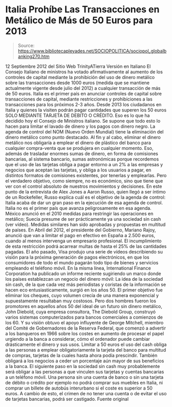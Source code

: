 # Italia Prohíbe Las Transacciones en Metálico de Más de 50 Euros para 2013

> Source: https://www.bibliotecapleyades.net/SOCIOPOLITICA/sociopol_globalbanking270.htm

12 Septiembre 2012
del Sitio Web
TrinityATierra
Versión en
Italiano
El Consejo Italiano de ministros ha votado afirmativamente al aumento de los
controles de capital mediante la prohibición del uso de dinero metálico
sobre las transacciones desde 1000 euros (medida que se mantiene actualmente
vigente desde julio del 2012) a cualquier transacción de más de 50 euros.
Italia es el primer país en anunciar controles de capital sobre
transacciones de capital, mediante restricciones y prohibiciones a las
transacciones para los próximos 2-3 años.
Desde 2013 los ciudadanos en Italia y quienes la visiten podrán pagar
cantidades que superen los 50 euros SOLO MEDIANTE TARJETA DE DEBITO O
CRÉDITO.
Eso es lo que ha decidido hoy el Consejo de Ministros italiano.
Se supone que todo esto lo hacen para limitar el
lavado de dinero y los
pagos con dinero negro.
La agenda de control del NOM (Nuevo
Orden Mundial) tiene la eliminación
del dinero metálico como punto destacado. Al fin y al cabo, eliminar el
dinero metálico nos obligaría a emplear el dinero de plástico del banco para
cualquier compra-venta que se produjera en cualquier momento.
Eso, además de
trasladar enormes sumas de dinero, en forma de comisiones bancarias, al
sistema bancario, sumas astronómicas porque recordemos que el uso de las
tarjetas obliga a pagar entorno a un 2% a las empresas y negocios que
aceptan las tarjetas, y obliga a los usuarios a pagar, en distintos formatos
de comisiones existentes, por tenerlas y emplearlas.
Pero el verdadero objetivo, como siempre, no es económico, sino que tiene
que ver con el control absoluto de nuestros movimientos y decisiones.
En este punto de la
entrevista de Alex Jones a
Aaron Russo, quien llegó a
ser íntimo de un Rockefeller,
Russo
explica cuál es el objetivo de la agenda de control:
Italia acaba de dar un gran paso en la ejecución de esa agenda de control.
Italia no es el primer país que avanza peligrosamente en esa agenda. México
anunció en el 2010 medidas para restringir las operaciones en metálico;
Suecia presume de ser prácticamente ya una sociedad sin cash (ver
vídeo). Medidas similares han sido aprobadas y propuestas en multitud de
países.
En Abril del 2012, el presidente del Gobierno, Mariano Rajoy,
anunció que van a limitar el pago en efectivo en España a 2.500 euros,
cuando al menos intervenga un empresario profesional.
El incumplimiento de
esta restricción podrá acarrear multas de hasta el 25% de las cantidades
pagadas.
El año pasado, Visa produjo una serie de vídeos describiendo su visión para
la próxima generación de pagos electrónicos, en que los consumidores de todo
el mundo pagarán todo tipo de bienes y servicios empleando el teléfono móvil.
En la misma línea, International Finance Corporation ha publicado un
informe reciente sugiriendo un marco donde los países establezcan un negocio
del dinero móvil:
La idea de la sociedad sin cash, de la que cada vez más periodistas y
coristas de la información se hacen eco entusiasticamente, surgió en los
años 50. El primer objetivo fue eliminar los cheques, cuyo volumen crecía de
una manera exponencial y supuestamente resultaban muy costosos.
Pero dos hombres fueron los promotores en aquellos años 50 del ideal de un
futuro sin dinero metálico, John Diebold, cuya empresa consultora,
The
Diebold Group, construyó varios sistemas computerizados para bancos
comerciales a comienzos de los 60.
Y su visión obtuvo el apoyo influyente de George Mitchell, miembro del
Comité de Gobernadores de
la Reserva Federal, que comenzó a advertir a los
banqueros en 1966 sobre los costes en aumento de procesar el papel urgiendo
a la banca a considerar,
cómo el ordenador puede cambiar drásticamente el
dinero y sus usos.
Limitar a 50 euros el uso del cash obliga a las personas a emplear
obligatoriamente la tarjeta del banco para multitud de compras, tarjetas de
la cuales hasta ahora podía prescindir.
También obligará a los negocios a
ceder un porcentaje aún mayor de sus beneficios a la banca.
El siguiente paso en la sociedad sin cash muy probablemente será obligar a
las personas a que vinculen sus tarjetas y cuentas bancarias a un teléfono
móvil. Una persona sin una cuenta de banco o sin una tarjeta de débito o
crédito por ejemplo no podrá comprar sus muebles en Italia, ni comprar un
billete de autobús interurbano si el coste es superior a 50 euros.
A cambio
de esto, el crimen de no tener una cuenta o de evitar el uso de tarjetas
bancarias, podrá ser castigado.
Fuente original
